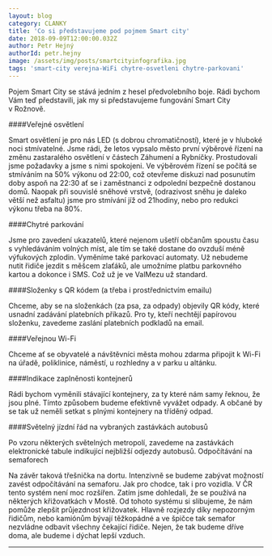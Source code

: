 ```yaml
---
layout: blog
category: CLANKY
title: 'Co si představujeme pod pojmem Smart city'
date: 2018-09-09T12:00:00.032Z
author: Petr Hejný
authorId: petr.hejny
image: /assets/img/posts/smartcityinfografika.jpg
tags: 'smart-city verejna-WiFi chytre-osvetleni chytre-parkovani'
---
```

Pojem Smart City se stává jedním z hesel předvolebního boje. Rádi bychom Vám teď představili, 
jak my si představujeme fungování Smart City v Rožnově.

####Veřejné osvětlení

Smart osvětlení je pro nás LED (s dobrou chromatičností), které je v hluboké noci stmívatelné. 
Jsme rádi, že letos vypsalo město první výběrové řízení na změnu zastaralého osvětlení v částech Záhumení a Rybníčky. Prostudovali jsme požadavky a jsme s nimi spokojeni. Ve výběrovém řízení se počítá se stmíváním na 50% výkonu od 22:00, což otevřeme diskuzi nad posunutím doby aspoň na 22:30 ať se i zaměstnanci z odpolední bezpečně dostanou domů. Naopak při souvislé sněhové vrstvě, (odrazivost sněhu je daleko větší než asfaltu) jsme pro stmívání jíž od 21hodiny, nebo pro redukci výkonu třeba na 80%.

####Chytré parkování

Jsme pro zavedení ukazatelů, které nejenom ušetří občanům spoustu času s vyhledáváním volných míst, 
ale tím se také dostane do ovzduší méně výfukových zplodin. Vyměníme také parkovací automaty. 
Už nebudeme nutit řidiče jezdit s měšcem zlaťáků, ale umožníme platbu parkovného kartou a dokonce i SMS. 
Což už je ve ValMezu už standard.

####Složenky s QR kódem (a třeba i prostřednictvím emailu)

Chceme, aby se na složenkách (za psa, za odpady) objevily QR kódy, které usnadní zadávání platebních příkazů. Pro ty, kteří nechtějí papírovou složenku, zavedeme zaslání platebních podkladů na email.

####Veřejnou Wi-Fi

Chceme ať se obyvatelé a návštěvníci města mohou zdarma připojit k Wi-Fi na úřadě, poliklinice, náměstí, u rozhledny a v parku u altánku.

####Indikace zaplněnosti kontejnerů

Rádi bychom vyměnili stávající kontejnery, za ty které nám samy řeknou, že jsou plné. Tímto způsobem budeme efektivně vyvážet odpady. A občané by se tak už neměli setkat s plnými kontejnery na tříděný odpad.

####Světelný jízdní řád na vybraných zastávkách autobusů

Po vzoru některých světelných metropolí, zavedeme na zastávkách elektronické tabule indikující nejbližší odjezdy autobusů.
Odpočítávání na semaforech

Na závěr taková třešnička na dortu. Intenzivně se budeme zabývat možností zavést odpočítávání na semaforu. Jak pro chodce, tak i pro vozidla. V ČR tento systém není moc rozšířen. Zatím jsme dohledali, že se používá na některých křižovatkách v Mostě. Od tohoto systému si slibujeme, že nám pomůže zlepšit průjezdnost křižovatek. Hlavně rozjezdy díky nepozorným řidičům, nebo kamiónům bývají těžkopádné a ve špičce tak semafor nezvládne odbavit všechny čekající řidiče.  Nejen, že tak budeme dříve doma, ale budeme i dýchat lepší vzduch.

- - -
